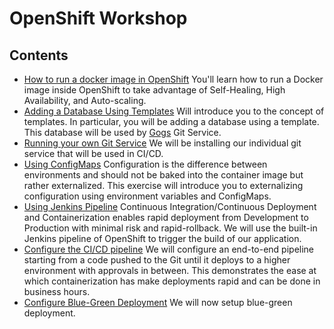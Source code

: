 # OpenShift Workshop

## Contents
- [How to run a docker image in OpenShift](01_run_a_docker_image.md)
You'll learn how to run a Docker image inside OpenShift to take advantage of Self-Healing, High Availability, and Auto-scaling.
- [Adding a Database Using Templates](02_adding_a_database_using_templates.md)
Will introduce you to the concept of templates. In particular, you will be adding a database using a template. This database will be used by [Gogs](https://gogs.io/) Git Service.
- [Running your own Git Service](03_running_your_own_git_service.md)
We will be installing our individual git service that will be used in CI/CD.
- [Using ConfigMaps](04_using_config_maps.md)
Configuration is the difference between environments and should not be baked into the container image but rather externalized. This exercise will introduce you to externalizing configuration using environment variables and ConfigMaps.
- [Using Jenkins Pipeline](05_using_jenkins_pipeline.md)
Continuous Integration/Continuous Deployment and Containerization enables rapid deployment from Development to Production with minimal risk and rapid-rollback. We will use the built-in Jenkins pipeline of OpenShift to trigger the build of our application.
- [Configure the CI/CD pipeline](06_configure_cicd.md)
We will configure an end-to-end pipeline starting from a code pushed to the Git until it deploys to a higher environment with approvals in between. This demonstrates the ease at which containerization has make deployments rapid and can be done in business hours.
- [Configure Blue-Green Deployment](07_blue_green.md)
We will now setup blue-green deployment.
